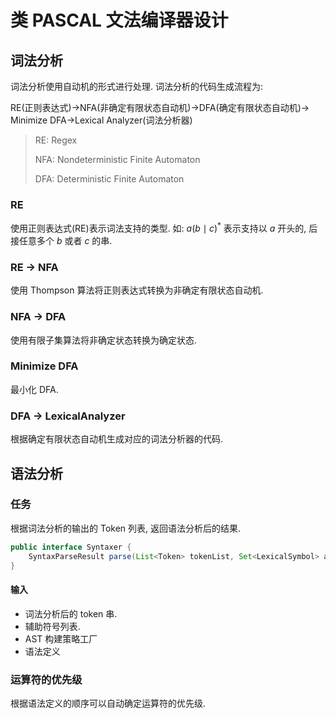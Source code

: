 # 类 PASCAL 文法编译器设计

## 词法分析

词法分析使用自动机的形式进行处理. 词法分析的代码生成流程为:

RE(正则表达式)->NFA(非确定有限状态自动机)->DFA(确定有限状态自动机)-> Minimize DFA->Lexical Analyzer(词法分析器)

> RE: Regex
>
> NFA: Nondeterministic Finite Automaton
>
> DFA: Deterministic Finite Automaton

### RE

使用正则表达式(RE)表示词法支持的类型. 如: $a(b \mid c)^*$ 表示支持以 $a$ 开头的, 后接任意多个 $b$ 或者 $c$ 的串.

### RE -> NFA

使用 Thompson 算法将正则表达式转换为非确定有限状态自动机.

### NFA -> DFA

使用有限子集算法将非确定状态转换为确定状态.

### Minimize DFA

最小化 DFA.

### DFA -> LexicalAnalyzer

根据确定有限状态自动机生成对应的词法分析器的代码.

## 语法分析

### 任务

根据词法分析的输出的 Token 列表, 返回语法分析后的结果.

```java
public interface Syntaxer {
    SyntaxParseResult parse(List<Token> tokenList, Set<LexicalSymbol> assistantLexSymbolSet, AstConstructStrategy strategy);
}
```

#### 输入

- 词法分析后的 token 串.
- 辅助符号列表.
- AST 构建策略工厂
- 语法定义

### 运算符的优先级

根据语法定义的顺序可以自动确定运算符的优先级.
